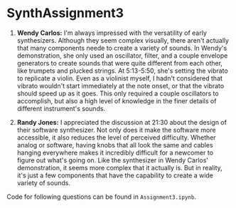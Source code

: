 # SynthAssignment3

1. **Wendy Carlos:** I'm always impressed with the versatility of early synthesizers. Although they seem complex visually, there aren't actually that many components neede to create a variety of sounds. In Wendy's demonstration, she only used an oscillator, filter, and a couple envelope generators to create sounds that were quite different from each other, like trumpets and plucked strings. At 5:13-5:50, she's setting the vibrato to replicate a violin. Even as a violinist myself, I hadn't considered that vibrato wouldn't start immediately at the note onset, or that the vibrato should speed up as it goes. This only required a couple oscillators to accomplish, but also a high level of knowledge in the finer details of different instrument's sounds.

2. **Randy Jones:** I appreciated the discussion at 21:30 about the design of their software synthesizer. Not only does it make the software more accessible, it also reduces the level of perceived difficulty. Whether analog or software, having knobs that all look the same and cables hanging everywhere makes it incredibly difficult for a newcomer to figure out what's going on. Like the synthesizer in Wendy Carlos' demonstration, it seems more complex that it actually is. But in reality, it's just a few components that have the capability to create a wide variety of sounds.

Code for following questions can be found in `Assignment3.ipynb`.

